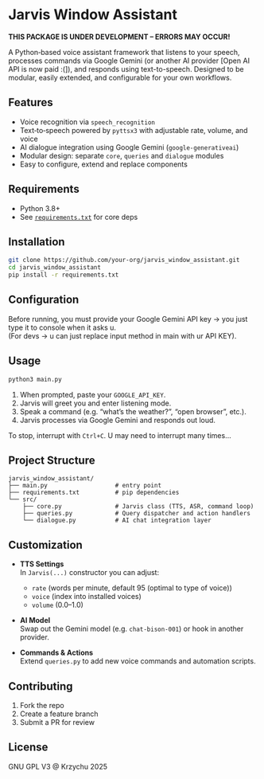 # Jarvis Window Assistant

**THIS PACKAGE IS UNDER DEVELOPMENT – ERRORS MAY OCCUR!**

A Python‐based voice assistant framework that listens to your speech, processes commands via Google Gemini (or another AI provider [Open AI API is now paid :(]), and responds using text-to-speech. Designed to be modular, easily extended, and configurable for your own workflows.

## Features

- Voice recognition via `speech_recognition`  
- Text‐to‐speech powered by `pyttsx3` with adjustable rate, volume, and voice  
- AI dialogue integration using Google Gemini (`google-generativeai`)  
- Modular design: separate `core`, `queries` and `dialogue` modules  
- Easy to configure, extend and replace components

## Requirements

- Python 3.8+  
- See [`requirements.txt`](requirements.txt) for core deps

## Installation

```bash
git clone https://github.com/your-org/jarvis_window_assistant.git
cd jarvis_window_assistant
pip install -r requirements.txt
```

## Configuration

Before running, you must provide your Google Gemini API key -> you just type it to console when it asks u.  
(For devs -> u can just replace input method in main with ur API KEY).  

## Usage

```bash
python3 main.py
```

1. When prompted, paste your `GOOGLE_API_KEY`.  
2. Jarvis will greet you and enter listening mode.  
3. Speak a command (e.g. “what’s the weather?”, “open browser”, etc.).  
4. Jarvis processes via Google Gemini and responds out loud.  

To stop, interrupt with `Ctrl+C`. U may need to interrupt many times...  

## Project Structure

```
jarvis_window_assistant/
├── main.py                   # entry point
├── requirements.txt          # pip dependencies
└── src/
    ├── core.py               # Jarvis class (TTS, ASR, command loop)
    ├── queries.py            # Query dispatcher and action handlers
    └── dialogue.py           # AI chat integration layer
```

## Customization

- **TTS Settings**  
  In `Jarvis(...)` constructor you can adjust:
  - `rate` (words per minute, default 95 (optimal to type of voice))  
  - `voice` (index into installed voices)  
  - `volume` (0.0–1.0)  

- **AI Model**  
  Swap out the Gemini model (e.g. `chat-bison-001`) or hook in another provider.

- **Commands & Actions**  
  Extend `queries.py` to add new voice commands and automation scripts.

## Contributing

1. Fork the repo  
2. Create a feature branch  
3. Submit a PR for review  

## License

GNU GPL V3 @ Krzychu 2025